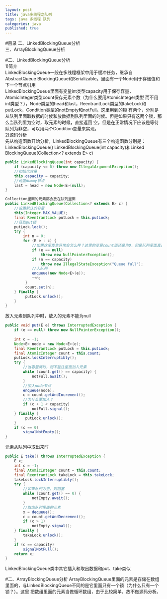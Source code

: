 ```yaml
---
layout: post
title: java多线程之队列
tags: java 多线程 队列
categories: java
published: true
---
```


#目录
二、LinkedBlockingQueue分析</br>
三、ArrayBlockingQueue分析</br>

#二、LinkedBlockingQueue分析</br>
1)简介</br>
LinkedBlockingQueue一般在多线程框架中用于缓冲任务，继承自AbstractQueue BlockingQueue和Serializable。里面有一个Node用于存储值和
下一个节点引用</br>
LinkedBlockingQueue里面有变量int类型capacity用于保存容量，AtomicInteger类型count保存元素个数（为什么要用AtomicInteger类型
而不用int类型？），Node类型的head和last，ReentrantLock类型的takeLock和putLock，Condition类型的notEmpty和notFull。这里用到的锁
有两个，分别是从队列里面取数据的时候和放数据到队列里面的时候。但是如果只有这两个锁，那么当队列里为空时，取元素的时候，直接返回
空，但是在正常情况下应该是等待队列为非空，可以用两个Condition变量来实现。</br>
2)源码分析</br>
先从构造函数开始分析，LinkedBlockingQueue有三个构造函数分别是：LinkedBlockingQueue() LinkedBlockingQueue(int capacity)和Linked
BlockingQueue(Collection<? extends E> c)</br>
~~~java
public LinkedBlockingQueue(int capacity) {
	if (capacity <= 0) throw new IllegalArgumentException();
	//初始化容量
    this.capacity = capacity;
	//设置dummy节点
    last = head = new Node<E>(null);
}

Collection里面的元素都会放在队列里面
public LinkedBlockingQueue(Collection<? extends E> c) {
	//设置默认的容量
	this(Integer.MAX_VALUE);
    final ReentrantLock putLock = this.putLock;
	//获取put锁
    putLock.lock();
    try {
    	int n = 0;
        for (E e : c) {
			//如果这里发生异常会怎么样？这里的变量count值还是为0，但是队列里面真正的元素个数不为0
        	if (e == null)
            	throw new NullPointerException();
            if (n == capacity)
                throw new IllegalStateException("Queue full");
            //入队列
			enqueue(new Node<E>(e));
            ++n;
         }
         count.set(n);
    } finally {
         putLock.unlock();
    }
}
~~~
放入元素到队列中时，放入的元素不能为null</br>
~~~java
public void put(E e) throws InterruptedException {
	if (e == null) throw new NullPointerException();
  
	int c = -1;
    Node<E> node = new Node<E>(e);
    final ReentrantLock putLock = this.putLock;
    final AtomicInteger count = this.count;
    putLock.lockInterruptibly();
    try {
	    //当容量满时，则不能往里面加入元素
   	    while (count.get() == capacity) {
    	   	notFull.await();
        }
  	    //加入node节点
        enqueue(node);
        c = count.getAndIncrement();
        //为什么要加入？ 
		if (c + 1 < capacity)
         	notFull.signal();
    } finally {
         putLock.unlock();
    }
    if (c == 0)
        signalNotEmpty();
}
~~~
元素从队列中取出来时</br>
~~~java
public E take() throws InterruptedException {
	E x;
    int c = -1;
    final AtomicInteger count = this.count;
    final ReentrantLock takeLock = this.takeLock;
    takeLock.lockInterruptibly();
    try {
		//如果队列为空，则阻塞
    	while (count.get() == 0) {
        	notEmpty.await();
        }
		//取出队列里面的元素
        x = dequeue();
        c = count.getAndDecrement();
        if (c > 1)
        	notEmpty.signal();
    } finally {
        takeLock.unlock();
    }
    if (c == capacity)
    	signalNotFull();
    return x;
}
~~~
LinkedBlockingQueue类中其它插入和取出数据和put、take类似</br>


#二、ArrayBlockingQueue分析
	ArrayBlockingQueue里面的元素是存储在数组里面的，与LinkedBlockingQueue不同的是它里面只有一个锁（为什么只有一个锁？）。这里
把数组里面的元素当做循环数组，由于比较简单，故不做源码分析。
